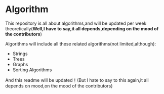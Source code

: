 Algorithm
=========


This repository is all about algorithms,and will be updated per week theoretically(**Well,I have to say,it all depends,depending on the mood of the contributors**)

Algorithms will include all these related algorithms(not limited,although):

* Strings
* Trees
* Graphs
* Sorting Algorithms

And this readme will be updated！(But I hate to say to this again,it all depends on mood,on the mood of the contributors)
